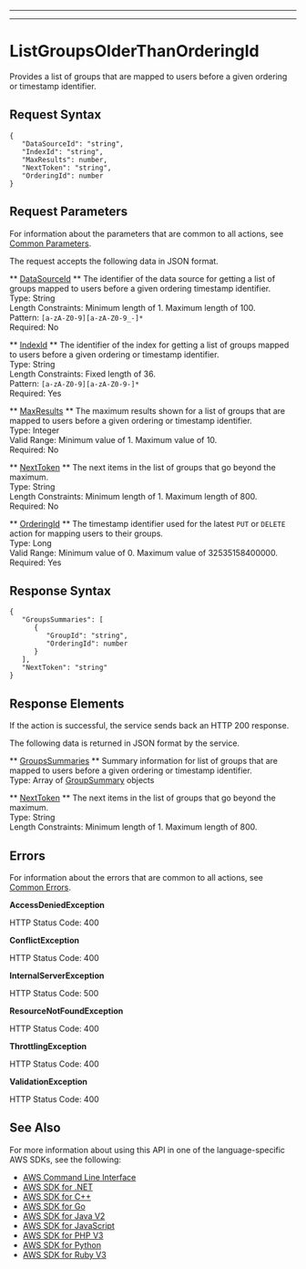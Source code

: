 --------

--------

# ListGroupsOlderThanOrderingId<a name="API_ListGroupsOlderThanOrderingId"></a>

Provides a list of groups that are mapped to users before a given ordering or timestamp identifier\.

## Request Syntax<a name="API_ListGroupsOlderThanOrderingId_RequestSyntax"></a>

```
{
   "DataSourceId": "string",
   "IndexId": "string",
   "MaxResults": number,
   "NextToken": "string",
   "OrderingId": number
}
```

## Request Parameters<a name="API_ListGroupsOlderThanOrderingId_RequestParameters"></a>

For information about the parameters that are common to all actions, see [Common Parameters](CommonParameters.md)\.

The request accepts the following data in JSON format\.

 ** [DataSourceId](#API_ListGroupsOlderThanOrderingId_RequestSyntax) **   <a name="Kendra-ListGroupsOlderThanOrderingId-request-DataSourceId"></a>
The identifier of the data source for getting a list of groups mapped to users before a given ordering timestamp identifier\.  
Type: String  
Length Constraints: Minimum length of 1\. Maximum length of 100\.  
Pattern: `[a-zA-Z0-9][a-zA-Z0-9_-]*`   
Required: No

 ** [IndexId](#API_ListGroupsOlderThanOrderingId_RequestSyntax) **   <a name="Kendra-ListGroupsOlderThanOrderingId-request-IndexId"></a>
The identifier of the index for getting a list of groups mapped to users before a given ordering or timestamp identifier\.  
Type: String  
Length Constraints: Fixed length of 36\.  
Pattern: `[a-zA-Z0-9][a-zA-Z0-9-]*`   
Required: Yes

 ** [MaxResults](#API_ListGroupsOlderThanOrderingId_RequestSyntax) **   <a name="Kendra-ListGroupsOlderThanOrderingId-request-MaxResults"></a>
 The maximum results shown for a list of groups that are mapped to users before a given ordering or timestamp identifier\.   
Type: Integer  
Valid Range: Minimum value of 1\. Maximum value of 10\.  
Required: No

 ** [NextToken](#API_ListGroupsOlderThanOrderingId_RequestSyntax) **   <a name="Kendra-ListGroupsOlderThanOrderingId-request-NextToken"></a>
 The next items in the list of groups that go beyond the maximum\.   
Type: String  
Length Constraints: Minimum length of 1\. Maximum length of 800\.  
Required: No

 ** [OrderingId](#API_ListGroupsOlderThanOrderingId_RequestSyntax) **   <a name="Kendra-ListGroupsOlderThanOrderingId-request-OrderingId"></a>
The timestamp identifier used for the latest `PUT` or `DELETE` action for mapping users to their groups\.  
Type: Long  
Valid Range: Minimum value of 0\. Maximum value of 32535158400000\.  
Required: Yes

## Response Syntax<a name="API_ListGroupsOlderThanOrderingId_ResponseSyntax"></a>

```
{
   "GroupsSummaries": [ 
      { 
         "GroupId": "string",
         "OrderingId": number
      }
   ],
   "NextToken": "string"
}
```

## Response Elements<a name="API_ListGroupsOlderThanOrderingId_ResponseElements"></a>

If the action is successful, the service sends back an HTTP 200 response\.

The following data is returned in JSON format by the service\.

 ** [GroupsSummaries](#API_ListGroupsOlderThanOrderingId_ResponseSyntax) **   <a name="Kendra-ListGroupsOlderThanOrderingId-response-GroupsSummaries"></a>
 Summary information for list of groups that are mapped to users before a given ordering or timestamp identifier\.   
Type: Array of [GroupSummary](API_GroupSummary.md) objects

 ** [NextToken](#API_ListGroupsOlderThanOrderingId_ResponseSyntax) **   <a name="Kendra-ListGroupsOlderThanOrderingId-response-NextToken"></a>
 The next items in the list of groups that go beyond the maximum\.   
Type: String  
Length Constraints: Minimum length of 1\. Maximum length of 800\.

## Errors<a name="API_ListGroupsOlderThanOrderingId_Errors"></a>

For information about the errors that are common to all actions, see [Common Errors](CommonErrors.md)\.

 **AccessDeniedException**   
  
HTTP Status Code: 400

 **ConflictException**   
  
HTTP Status Code: 400

 **InternalServerException**   
  
HTTP Status Code: 500

 **ResourceNotFoundException**   
  
HTTP Status Code: 400

 **ThrottlingException**   
  
HTTP Status Code: 400

 **ValidationException**   
  
HTTP Status Code: 400

## See Also<a name="API_ListGroupsOlderThanOrderingId_SeeAlso"></a>

For more information about using this API in one of the language\-specific AWS SDKs, see the following:
+  [ AWS Command Line Interface](https://docs.aws.amazon.com/goto/aws-cli/kendra-2019-02-03/ListGroupsOlderThanOrderingId) 
+  [ AWS SDK for \.NET](https://docs.aws.amazon.com/goto/DotNetSDKV3/kendra-2019-02-03/ListGroupsOlderThanOrderingId) 
+  [ AWS SDK for C\+\+](https://docs.aws.amazon.com/goto/SdkForCpp/kendra-2019-02-03/ListGroupsOlderThanOrderingId) 
+  [ AWS SDK for Go](https://docs.aws.amazon.com/goto/SdkForGoV1/kendra-2019-02-03/ListGroupsOlderThanOrderingId) 
+  [ AWS SDK for Java V2](https://docs.aws.amazon.com/goto/SdkForJavaV2/kendra-2019-02-03/ListGroupsOlderThanOrderingId) 
+  [ AWS SDK for JavaScript](https://docs.aws.amazon.com/goto/AWSJavaScriptSDK/kendra-2019-02-03/ListGroupsOlderThanOrderingId) 
+  [ AWS SDK for PHP V3](https://docs.aws.amazon.com/goto/SdkForPHPV3/kendra-2019-02-03/ListGroupsOlderThanOrderingId) 
+  [ AWS SDK for Python](https://docs.aws.amazon.com/goto/boto3/kendra-2019-02-03/ListGroupsOlderThanOrderingId) 
+  [ AWS SDK for Ruby V3](https://docs.aws.amazon.com/goto/SdkForRubyV3/kendra-2019-02-03/ListGroupsOlderThanOrderingId) 